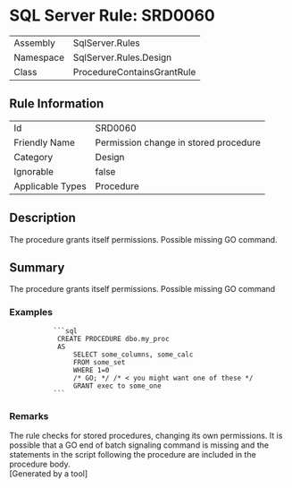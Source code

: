 # SQL Server Rule: SRD0060
  
|    |    |
|----|----|
| Assembly | SqlServer.Rules |
| Namespace | SqlServer.Rules.Design |
| Class | ProcedureContainsGrantRule |
  
## Rule Information
  
|    |    |
|----|----|
| Id | SRD0060 |
| Friendly Name | Permission change in stored procedure |
| Category | Design |
| Ignorable | false |
| Applicable Types | Procedure  |
  
## Description
  
The procedure grants itself permissions. Possible missing GO command.
  
## Summary
  
The procedure grants itself permissions. Possible missing GO command
  
### Examples
  

               ```sql
                CREATE PROCEDURE dbo.my_proc 
                AS
                    SELECT some_columns, some_calc 
                    FROM some_set
                    WHERE 1=0
                    /* GO; */ /* < you might want one of these */
                    GRANT exec to some_one
               ```
              
### Remarks
  
The rule checks for stored procedures, changing its own permissions. It is possible that a
GO end of batch signaling command is missing and the statements in the script following the
procedure are included in the procedure body.  
[Generated by a tool]
